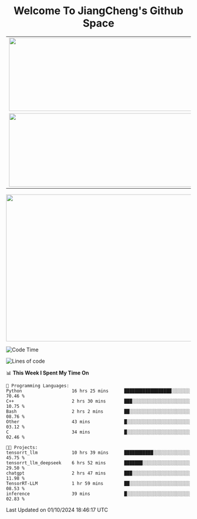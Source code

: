 <h1 align="center">Welcome To JiangCheng's Github Space</h1>

<table align="center" frame="void" rules="none" >
  <tr>
    <td>
      <div align="center"> <img height="200px" width="500px"  src="https://github-readme-stats.vercel.app/api?username=thisjiang&hide_title=true&hide_border=true&layout=compact&show_icons=trueline_height=21&text_color=000&icon_color=000&bg_color=0,ea6161,ffc64d,fffc4d,52fa5a&theme=graywhite" /> </div>
    </td>
    <td>
      <div align="center"> <img height="200px" width="500px" src="https://github-readme-stats.vercel.app/api/top-langs/?username=thisjiang&hide_title=true&hide_border=true&layout=compact&langs_count=6&text_color=000&icon_color=fff&bg_color=0,52fa5a,4dfcff,c64dff&theme=graywhite" /> </div>
    </td>
  </tr>
  <tr>
    <td>
      <div align="center"> <img height="200px" width="500px" src="https://github-readme-streak-stats.herokuapp.com/?user=thisjiang&hide_title=true&hide_border=true&layout=compact&langs_count=6" /> </div>
    </td>
    <td>
      <div align="center"> 
      <a href="https://github.com/" target="_blank"><img style="margin: 10px" src="https://profilinator.rishav.dev/skills-assets/git-scm-icon.svg" alt="Git" height="50" /></a>  
      <a href="https://www.linux.org/" target="_blank"><img style="margin: 10px" src="https://profilinator.rishav.dev/skills-assets/linux-original.svg" alt="Linux" height="50" /></a>  
      <a href="https://www.gnu.org/software/bash/" target="_blank"><img style="margin: 10px" src="https://profilinator.rishav.dev/skills-assets/gnu_bash-icon.svg" alt="Bash" height="50" /></a>  
      </div>
    </td>
  </tr>
</table>

<div align="center"> <img height="400px" width="1000px" src="https://github-readme-activity-graph.cyclic.app/graph?username=thisjiang&theme=react&hide_title=true&hide_border=true&layout=compact&langs_count=6" /> </div></td>

<!--START_SECTION:waka-->
![Code Time](http://img.shields.io/badge/Code%20Time-1%2C791%20hrs%2015%20mins-blue)

![Lines of code](https://img.shields.io/badge/From%20Hello%20World%20I%27ve%20Written-218.2%20thousand%20lines%20of%20code-blue)

📊 **This Week I Spent My Time On** 

```text
💬 Programming Languages: 
Python                   16 hrs 25 mins      ██████████████████░░░░░░░   70.46 % 
C++                      2 hrs 30 mins       ███░░░░░░░░░░░░░░░░░░░░░░   10.75 % 
Bash                     2 hrs 2 mins        ██░░░░░░░░░░░░░░░░░░░░░░░   08.76 % 
Other                    43 mins             █░░░░░░░░░░░░░░░░░░░░░░░░   03.12 % 
C                        34 mins             █░░░░░░░░░░░░░░░░░░░░░░░░   02.46 % 

🐱‍💻 Projects: 
tensorrt_llm             10 hrs 39 mins      ███████████░░░░░░░░░░░░░░   45.75 % 
tensorrt_llm_deepseek    6 hrs 52 mins       ███████░░░░░░░░░░░░░░░░░░   29.50 % 
chatgpt                  2 hrs 47 mins       ███░░░░░░░░░░░░░░░░░░░░░░   11.98 % 
TensorRT-LLM             1 hr 59 mins        ██░░░░░░░░░░░░░░░░░░░░░░░   08.53 % 
inference                39 mins             █░░░░░░░░░░░░░░░░░░░░░░░░   02.83 % 
```


 Last Updated on 01/10/2024 18:46:17 UTC
<!--END_SECTION:waka-->
